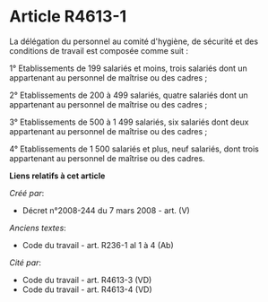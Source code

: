 # Article R4613-1

La délégation du personnel au comité d'hygiène, de sécurité et des conditions de travail est composée comme suit :

1° Etablissements de 199 salariés et moins, trois salariés dont un appartenant au personnel de maîtrise ou des cadres ;

2° Etablissements de 200 à 499 salariés, quatre salariés dont un appartenant au personnel de maîtrise ou des cadres ;

3° Etablissements de 500 à 1 499 salariés, six salariés dont deux appartenant au personnel de maîtrise ou des cadres ;

4° Etablissements de 1 500 salariés et plus, neuf salariés, dont trois appartenant au personnel de maîtrise ou des cadres.

**Liens relatifs à cet article**

_Créé par_:

  - Décret n°2008-244 du 7 mars 2008 - art. (V)

_Anciens textes_:

  - Code du travail - art. R236-1 al 1 à 4 (Ab)

_Cité par_:

  - Code du travail - art. R4613-3 (VD)
  - Code du travail - art. R4613-4 (VD)
